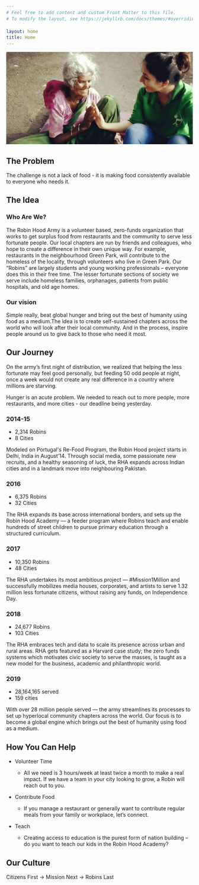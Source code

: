 ```yaml
---
# Feel free to add content and custom Front Matter to this file.
# To modify the layout, see https://jekyllrb.com/docs/themes/#overriding-theme-defaults

layout: home
title: Home
---
```


<img src="assets/images/home/slide3.png" alt="Hunger is more than missing a meal" data-echo="assets/images/home/slide3.jpg" loading="lazy">

## The Problem

The challenge is not a lack of food - it is making food consistently available to everyone who needs it.

## The Idea

### Who Are We?

The Robin Hood Army is a volunteer based, zero-funds organization that works to get surplus food from restaurants and the community to serve less fortunate people. Our local chapters are run by friends and colleagues, who hope to create a difference in their own unique way. For example, restaurants in the neighbourhood Green Park, will contribute to the homeless of the locality, through volunteers who live in Green Park. Our “Robins” are largely students and young working professionals – everyone does this in their free time. The lesser fortunate sections of society we serve include homeless families, orphanages, patients from public hospitals, and old age homes.

### Our vision

Simple really, beat global hunger and bring out the best of humanity using food as a medium.The idea is to create self-sustained chapters across the world who will look after their local community. And in the process, inspire people around us to give back to those who need it most.

## Our Journey

On the army’s first night of distribution, we realized that helping the less fortunate may feel good personally, but feeding 50 odd people at night, once a week would not create any real difference in a country where millions are starving.

Hunger is an acute problem. We needed to reach out to more people, more restaurants, and more cities - our deadline being yesterday.

### 2014-15

- 2,314 Robins
- 8 Cities

Modeled on Portugal's Re-Food Program, the Robin Hood project starts in Delhi, India in August’14. Through social media, some passionate new recruits, and a healthy seasoning of luck, the RHA expands across Indian cities and in a landmark move into neighbouring Pakistan.

### 2016

- 6,375 Robins
- 32 Cities

The RHA expands its base across international borders, and sets up the Robin Hood Academy — a feeder program where Robins teach and enable hundreds of street children to pursue primary education through a structured curriculum.

### 2017

- 10,350 Robins
- 48 Cities

The RHA undertakes its most ambitious project — #Mission1Million and successfully mobilizes media houses, corporates, and artists to serve 1.32 million less fortunate citizens, without raising any funds, on Independence Day.

### 2018

- 24,677 Robins
- 103 Cities

The RHA embraces tech and data to scale its presence across urban and rural areas. RHA gets featured as a Harvard case study; the zero funds systems which motivates civic society to serve the masses, is taught as a new model for the business, academic and philanthropic world.

### 2019

- 28,164,165 served
- 159 cities

With over 28 million people served — the army streamlines its processes to set up hyperlocal community chapters across the world. Our focus is to become a global engine which brings out the best of humanity using food as a medium.

## How You Can Help

- Volunteer Time
    - All we need is 3 hours/week at least twice a month to make a real impact. If we have a team in your city looking to grow, a Robin will reach out to you.

- Contribute Food
    - If you manage a restaurant or generally want to contribute regular meals from your family or workplace, let’s connect.

- Teach
    - Creating access to education is the purest form of nation building – do you want to teach our kids in the Robin Hood Academy?

## Our Culture

Citizens First → Mission Next → Robins Last

<!-- ![Our Culture](/assets/images/home/home-page_our-culture.png) -->
